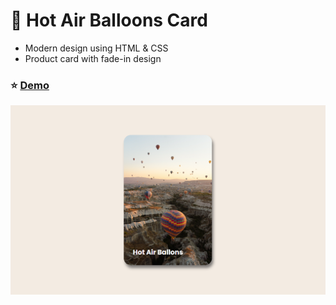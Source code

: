 # :balloon: Hot Air Balloons Card

- Modern design using HTML & CSS
- Product card with fade-in design

### :star: [Demo](https://fakestandard.github.io/ui-card-hot-air-balloons-animation/)

![COVER](./preview.png)

